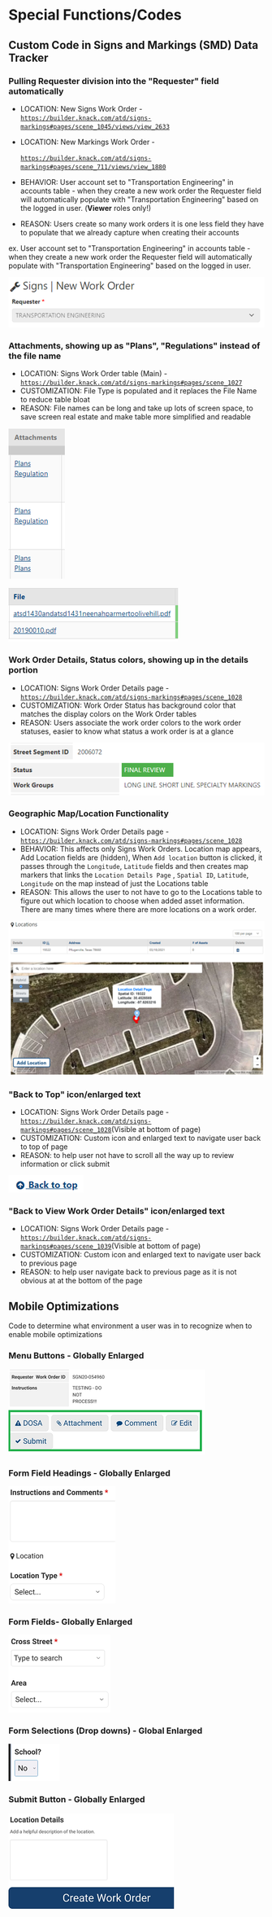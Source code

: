 # Special Functions/Codes

## Custom Code in Signs and Markings (SMD) Data Tracker

### Pulling Requester division into the "Requester" field automatically&#x20;

* LOCATION: New Signs Work Order - [`https://builder.knack.com/atd/signs-markings#pages/scene_1045/views/view_2633`](https://builder.knack.com/atd/signs-markings#pages/scene\_1045/views/view\_2633)
*   LOCATION: New Markings Work Order -&#x20;

    [`https://builder.knack.com/atd/signs-markings#pages/scene_711/views/view_1880`](https://builder.knack.com/atd/signs-markings#pages/scene\_711/views/view\_1880)
* BEHAVIOR:  User account set to "Transportation Engineering" in accounts table - when they create a new work order the Requester field will automatically populate with "Transportation Engineering" based on the logged in user. (**Viewer** roles only!)
* REASON: Users create so many work orders it is one less field they have to populate that we already capture when creating their accounts

ex. User account set to "Transportation Engineering" in accounts table - when they create a new work order the Requester field will automatically populate with "Transportation Engineering" based on the logged in user.

![This division is being populated here under the "Requester" field, user doesn't have to populate it ](<../../.gitbook/assets/image (46).png>)

### **Attachments, showing up as "Plans", "Regulations" instead of the file name**

* LOCATION: Signs Work Order table (Main) - [`https://builder.knack.com/atd/signs-markings#pages/scene_1027`](https://builder.knack.com/atd/signs-markings#pages/scene\_1027)
* CUSTOMIZATION: File Type is populated and it replaces the File Name to reduce table bloat
* REASON: File names can be long and take up lots of screen space, to save screen real estate and make table more simplified and readable

![Simple Name for Attachments, using Attachment Type to show on main table](<../../.gitbook/assets/image (52).png>)

![Real name of attachments, some a very long and take up too much space](<../../.gitbook/assets/image (50).png>)

### Work Order Details, Status colors, showing up in the details portion

* LOCATION: Signs Work Order Details page - [`https://builder.knack.com/atd/signs-markings#pages/scene_1028`](https://builder.knack.com/atd/signs-markings#pages/scene\_1028)
* CUSTOMIZATION: Work Order Status has background color that matches the display colors on the Work Order tables
* REASON: Users associate the work order colors to the work order statuses, easier to know what status a work order is at a glance

![](<../../.gitbook/assets/image (51).png>)

### Geographic Map/Location Functionality

* LOCATION: Signs Work Order Details page - [`https://builder.knack.com/atd/signs-markings#pages/scene_1028`](https://builder.knack.com/atd/signs-markings#pages/scene\_1028)
* BEHAVIOR: This affects only Signs Work Orders. Location map appears, Add Location fields are (hidden), When `Add location` button is clicked, it passes through the `Longitude`, `Latitude` fields and then creates map markers that links the `Location Details Page` , `Spatial ID`, `Latitude`, `Longitude` on the map instead of just the Locations table
* REASON: This allows the user to not have to go to the Locations table to figure out which location to choose when added asset information. There are many times where there are more locations on a work order.

![](<../../.gitbook/assets/image (41).png>)

### "Back to Top" icon/enlarged text&#x20;

* LOCATION: Signs Work Order Details page - [`https://builder.knack.com/atd/signs-markings#pages/scene_1028`](https://builder.knack.com/atd/signs-markings#pages/scene\_1028)(Visible at bottom of page)
* CUSTOMIZATION: Custom icon and enlarged text to navigate user back to top of page
* REASON: to help user not have to scroll all the way up to review information or click submit

![](<../../.gitbook/assets/image (34).png>)

### "Back to View Work Order Details" icon/enlarged text&#x20;

* &#x20;LOCATION: Signs Work Order Details page - [`https://builder.knack.com/atd/signs-markings#pages/scene_1039`](https://builder.knack.com/atd/signs-markings#pages/scene\_1039)(Visible at bottom of page)
* CUSTOMIZATION: Custom icon and enlarged text to navigate user back to previous page
* REASON: to help user navigate back to previous page as it is not obvious at at the bottom of the page

## Mobile Optimizations

Code to determine what environment a user was in to recognize when to enable mobile optimizations

### Menu Buttons - Globally Enlarged

![](<../../.gitbook/assets/image (37).png>)

### Form Field Headings - Globally Enlarged

![](<../../.gitbook/assets/image (35).png>)

### Form Fields- Globally Enlarged

![](<../../.gitbook/assets/image (39).png>)

### Form Selections (Drop downs) - Global Enlarged

![](<../../.gitbook/assets/image (42).png>)

### Submit Button - Globally Enlarged

![](<../../.gitbook/assets/image (40).png>)
